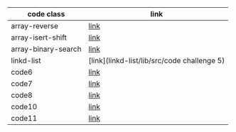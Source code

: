 




code class              | link
------------            | -------------
array-reverse           | [link](code1)
array-isert-shift       | [link](code2)
array-binary-search     | [link](code3)
linkd-list              | [link](linkd-list/lib/src/code challenge 5)
code6                   | [link](linkd-list/README.md)
code7                   | [link](linkd-list/README.md)
code8                   | [link](linkd-list/README.md)
code10                  | [link](C:\Users\STUDENT\401Java\data-structures-and-algorithms-\stakandqueue\app\src\main\java\stakandqueue\README.md)
code11                  | [link](stakandqueue)



